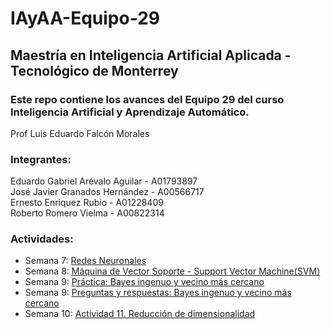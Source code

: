 # IAyAA-Equipo-29

## Maestría en Inteligencia Artificial Aplicada - Tecnológico de Monterrey

### Este repo contiene los avances del Equipo 29 del curso Inteligencia Artificial y Aprendizaje Automático.

Prof Luis Eduardo Falcón Morales

### Integrantes:

Eduardo Gabriel Arévalo Aguilar - A01793897 </br>
José Javier Granados Hernández - A00566717 </br>
Ernesto Enriquez Rubio - A01228409 </br>
Roberto Romero Vielma - A00822314 </br>

### Actividades:

- Semana 7: [Redes Neuronales](/Redneuronal_Equipo29.ipynb)
- Semana 8: [Máquina de Vector Soporte - Support Vector Machine(SVM)](/SVM_Equipo29.ipynb)
- Semana 9: [Práctica: Bayes ingenuo y vecino más cercano](/Semana_9/Actividad_Semana_9_Equipo29.ipynb)
- Semana 9: [Preguntas y respuestas: Bayes ingenuo y vecino más cercano](/Semana_9/Actividad_Semana_9_Equipo29.pdf)
- Semana 10: [Actividad 11. Reducción de dimensionalidad](/SVD_Equipo29.ipynb)

